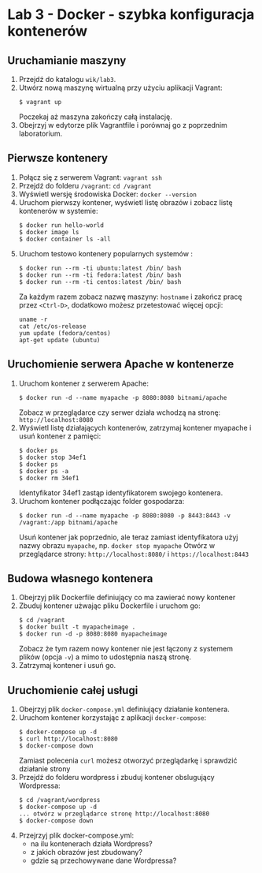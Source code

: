 # Lab 3 - Docker - szybka konfiguracja kontenerów

## Uruchamianie maszyny

1. Przejdź do katalogu `wik/lab3`. 
2. Utwórz nową maszynę wirtualną przy użyciu aplikacji Vagrant:
   ```text
   $ vagrant up
   ```
   Poczekaj aż maszyna zakończy całą instalację.
3. Obejrzyj w edytorze plik Vagrantfile i porównaj go z poprzednim laboratorium.

## Pierwsze kontenery

1. Połącz się z serwerem Vagrant: `vagrant ssh`
2. Przejdź do folderu `/vagrant`: `cd /vagrant`
3. Wyświetl wersję środowiska Docker: `docker --version`
4. Uruchom pierwszy kontener, wyświetl listę obrazów i zobacz listę kontenerów w systemie:
   ```text
   $ docker run hello-world
   $ docker image ls
   $ docker container ls -all
   ```
5. Uruchom testowo kontenery popularnych systemów :
   ```text
   $ docker run --rm -ti ubuntu:latest /bin/ bash
   $ docker run --rm -ti fedora:latest /bin/ bash
   $ docker run --rm -ti centos:latest /bin/ bash
   ```
   Za każdym razem zobacz nazwę maszyny: `hostname` i zakończ pracę przez `<Ctrl-D>`, dodatkowo możesz przetestować więcej opcji:
   ```text
   uname -r
   cat /etc/os-release
   yum update (fedora/centos) 
   apt-get update (ubuntu)
   ```

## Uruchomienie serwera Apache w kontenerze

1. Uruchom kontener z serwerem Apache:
   ```text
   $ docker run -d --name myapache -p 8080:8080 bitnami/apache
   ```
   Zobacz w przeglądarce czy serwer działa wchodzą na stronę: `http://localhost:8080`
2. Wyświetl listę działających kontenerów, zatrzymaj kontener myapache i usuń kontener z pamięci:
   ```text
   $ docker ps
   $ docker stop 34ef1
   $ docker ps
   $ docker ps -a
   $ docker rm 34ef1
   ```
   Identyfikator 34ef1 zastąp identyfikatorem swojego kontenera.
3. Uruchom kontener podłączając folder gospodarza:
   ```text
   $ docker run -d --name myapache -p 8080:8080 -p 8443:8443 -v /vagrant:/app bitnami/apache
   ```
   Usuń kontener jak poprzednio, ale teraz zamiast identyfikatora użyj nazwy obrazu `myapache`, np. `docker stop myapache`
   Otwórz w przeglądarce strony: `http://localhost:8080/` i `https://localhost:8443`

## Budowa własnego kontenera

1. Obejrzyj plik Dockerfile definiujący co ma zawierać nowy kontener
2. Zbuduj kontener użwając pliku Dockerfile i uruchom go:
   ```text
   $ cd /vagrant
   $ docker built -t myapacheimage .
   $ docker run -d -p 8080:8080 myapacheimage
   ```
   Zobacz że tym razem nowy kontener nie jest łączony z systemem plików (opcja `-v`) a mimo to udostępnia naszą stronę.
3. Zatrzymaj kontener i usuń go.

## Uruchomienie całej usługi

1. Obejrzyj plik `docker-compose.yml` definiujący działanie kontenera.
2. Uruchom kontener korzystając z aplikacji `docker-compose`:
   ```text
   $ docker-compose up -d
   $ curl http://localhost:8080
   $ docker-compose down
   ```
   Zamiast polecenia `curl` możesz otworzyć przeglądarkę i sprawdzić działanie strony
4. Przejdź do folderu wordpress i zbuduj kontener obslugujący Wordpressa:
   ```text
   $ cd /vagrant/wordpress
   $ docker-compose up -d
   ... otwórz w przeglądarce stronę http://localhost:8080
   $ docker-compose down
5. Przejrzyj plik docker-compose.yml:
   - na ilu kontenerach działa Wordpress?
   - z jakich obrazów jest zbudowany?
   - gdzie są przechowywane dane Wordpressa?




